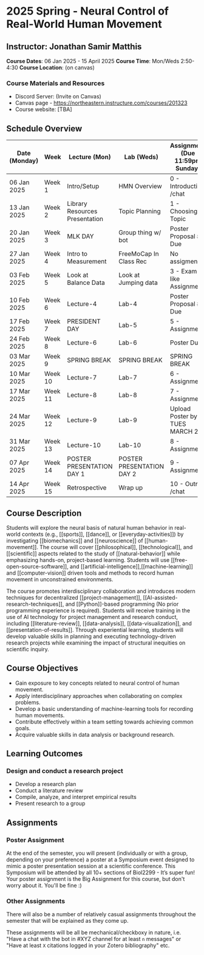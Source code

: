 # 2025 Spring - Neural Control of Real-World Human Movement

## Instructor: Jonathan Samir Matthis
 **Course Dates**: 06 Jan 2025 - 15 April 2025
 **Course Time**: Mon/Weds 2:50-4:30
 **Course Location**: (on canvas)

### Course Materials and Resources
- Discord Server: (Invite on Canvas)
- Canvas page - https://northeastern.instructure.com/courses/201323
- Course website: [TBA]

## Schedule Overview

| Date (Monday) | Week    | Lecture (Mon)                     | Lab (Weds)                 | Assignment (Due 11:59pm Sunday) |
| ------------- | ------- | --------------------------------- | -------------------------- | ------------------------------- |
| 06 Jan 2025   | Week 1  | Intro/Setup                       | HMN Overview               | 0 - Introduction /chat          |
| 13 Jan 2025   | Week 2  | Library Resources Presentation    | Topic Planning             | 1 - Choosing a Topic            | 
| 20 Jan 2025   | Week 3  | MLK DAY                           | Group thing w/ bot         | Poster Proposal #1 Due          |
| 27 Jan 2025   | Week 4  | Intro to Measurement              | FreeMoCap In Class Rec     | No assigment                    |
| 03 Feb 2025   | Week 5  | Look at Balance Data              | Look at Jumping data       | 3 - Exam-like Assignment        |
| 10 Feb 2025   | Week 6  | Lecture-4                         | Lab-4                      | Poster Proposal #2 Due          |
| 17 Feb 2025   | Week 7  | PRESIDENT DAY                     | Lab-5                      | 5 - Assignment                  |
| 24 Feb 2025   | Week 8  | Lecture-6                         | Lab-6                      | Poster Due!                     |
| 03 Mar 2025   | Week 9  | SPRING BREAK                      | SPRING BREAK               | SPRING BREAK                    |
| 10 Mar 2025   | Week 10 | Lecture-7                         | Lab-7                      | 6 - Assignment                  |
| 17 Mar 2025   | Week 11 | Lecture-8                         | Lab-8                      | 7 - Assignment                  |
| 24 Mar 2025   | Week 12 | Lecture-9                         | Lab-9                      | Upload Poster by TUES MARCH 25  |
| 31 Mar 2025   | Week 13 | Lecture-10                        | Lab-10                     | 8 - Assignment                  |
| 07 Apr 2025   | Week 14 | POSTER PRESENTATION DAY 1         | POSTER PRESENTATION DAY 2  | 9 - Assignment                  |
| 14 Apr 2025   | Week 15 | Retrospective                     | Wrap up                    | 10 - Outro /chat                |


## Course Description
Students will explore the neural basis of natural human behavior in real-world contexts (e.g., [[sports]], [[dance]], or [[everyday-activities]]) by investigating  [[biomechanics]] and  [[neuroscience]] of [[human-movement]]. The course will cover [[philosophical]], [[technological]], and [[scientific]] aspects related to the study of [[natural-behavior]] while emphasizing hands-on, project-based learning. Students will use [[free-open-source-software]], and [[artificial-intelligence]],[[machine-learning]] and [[computer-vision]] driven tools and methods to record human movement in unconstrained environments.

The course promotes interdisciplinary collaboration and introduces modern techniques for decentralized [[project-management]], [[AI-assisted-research-techniques]], and [[Python]]-based programming (No prior programming experience is required). Students will receive training in the use of AI technology for project management and research conduct, including [[literature-review]], [[data-analysis]], [[data-visualization]], and [[presentation-of-results]]. Through experiential learning, students will develop valuable skills in planning and executing technology-driven research projects while examining the impact of structural inequities on scientific inquiry.

    
## Course Objectives
- Gain exposure to key concepts related to neural control of human movement.
- Apply interdisciplinary approaches when collaborating on complex problems.
- Develop a basic understanding of machine-learning tools for recording human movements.
- Contribute effectively within a team setting towards achieving common goals.
- Acquire valuable skills in data analysis or background research.

## Learning Outcomes
### Design and conduct a research project
- Develop a research plan
- Conduct a literature review
- Compile, analyze, and interpret empirical results
- Present research to a group

## Assignments 

### Poster Assignment

At the end of the semester, you will present (individually or with a group, depending on your preference) a poster at a Symposium event designed to mimic a poster presentation session at a scientific conference. This Symposium will be attended by all 10+ sections of Biol2299 - It’s super fun! Your poster assignment is the Big Assignment for this course, but don't worry about it. You'll be fine :)  

### Other Assignments

There will also be a number of relatively casual assignments throughout the semester that will be explained as they come up. 

These assignments will be all be mechanical/checkboxy in nature, i.e.  "Have a chat with the bot in #XYZ channel for at least `n` messages" or "Have at least `X` citations logged in your Zotero bibliography" etc. 